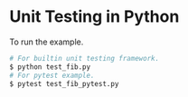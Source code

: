 # Unit Testing in Python
To run the example.

```bash
# For builtin unit testing framework.
$ python test_fib.py
# For pytest example.
$ pytest test_fib_pytest.py
```